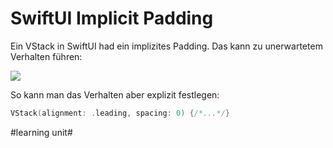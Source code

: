 # SwiftUI Implicit Padding

Ein VStack in SwiftUI had ein implizites Padding. Das kann zu unerwartetem Verhalten führen:

![][image-1]

So kann man das Verhalten aber explizit festlegen:

```swift
VStack(alignment: .leading, spacing: 0) {/*...*/}
```

[image-1]:	assets/Bildschirmfoto%202023-07-30%20um%2012.57.43.png

#learning unit#